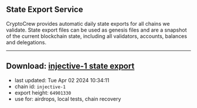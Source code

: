 ## State Export Service
CryptoCrew provides automatic daily state exports for all chains we validate. State export files can be used as genesis files and are a snapshot of the current blockchain state, including all validators, accounts, balances and delegations.

---
**Download: [injective-1 state export](https://dl-eu2.ccvalidators.com/SERVICE/injective/injective-1_export_64901330.json)**
---

- last updated: Tue Apr 02 2024 10:34:11
- chain id: `injective-1`
- export height: `64901330`
- use for: airdrops, local tests, chain recovery
